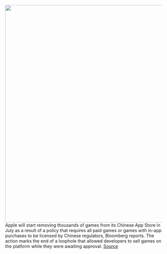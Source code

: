 <img src='https://cdn.vox-cdn.com/thumbor/npO928ZTb60aNMol9nQWOXB4ES8=/0x0:2040x1360/1200x800/filters:focal(857x517:1183x843)/cdn.vox-cdn.com/uploads/chorus_image/image/66964888/acastro_180604_1777_apple_wwdc_0002.0.jpg' width='700px' /><br/>
Apple will start removing thousands of games from its Chinese App Store in July as a result of a policy that requires all paid games or games with in-app purchases to be licensed by Chinese regulators, Bloomberg reports. The action marks the end of a loophole that allowed developers to sell games on the platform while they were awaiting approval.
<a href='https://www.theverge.com/2020/6/22/21298811/apple-chinese-app-store-loophole-unapproved-regulators-censor'> Source <a/>